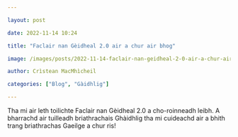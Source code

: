 ```yaml
---

layout: post

date: 2022-11-14 10:24

title: "Faclair nan Gèidheal 2.0 air a chur air bhog"

image: /images/posts/2022-11-14-faclair-nan-geidheal-2-0-air-a-chur-air-bhog.webp

author: Crìstean MacMhìcheil

categories: ["Blog", "Gàidhlig"]

---
```


Tha mi air leth toilichte Faclair nan Gèidheal 2.0 a cho-roinneadh leibh. A bharrachd air tuilleadh briathrachais Ghàidhlig tha mi cuideachd air a bhith trang briathrachas Gaeilge a chur ris!
